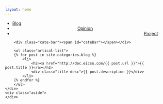 ```yaml
---
layout: home
---
```


<div class="index-content blog">
    <div class="section">
        <ul class="artical-cate">
            <li class="on"><a href="http://doc.eicsu.com/"><span>Blog</span></a></li>
            <li style="text-align:center"><a href="http://doc.eicsu.com/opinion"><span>Opinion</span></a></li>
            <li style="text-align:right"><a href="http://doc.eicsu.com/project"><span>Project</span></a></li>
        </ul>

        <div class="cate-bar"><span id="cateBar"></span></div>

        <ul class="artical-list">
        {% for post in site.categories.blog %}
            <li>
                <h2><a href="http://doc.eicsu.com/{{ post.url }}">{{ post.title }}</a></h2>
                <div class="title-desc">{{ post.description }}</div>
            </li>
        {% endfor %}
        </ul>
    </div>
    <div class="aside">
    </div>
</div>
